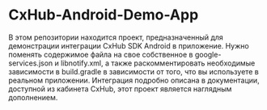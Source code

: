 # CxHub-Android-Demo-App
 В этом репозитории находится проект, предназначенный для демонстрации интеграции CxHub SDK Android в приложение.
 Нужно поменять содержимое файла на свое собственное в google-services.json и libnotify.xml, а также раскомментировать
необходимые зависимости в build.gradle в зависимости от того, что вы используете в реальном приложении.
 Интеграция подробно описана в документации, доступной из кабинета CxHub, этот проект является наглядным дополнением.
